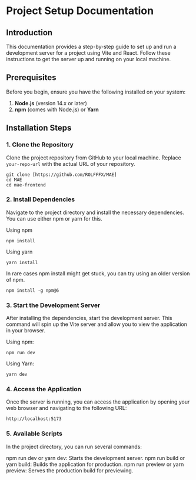 # Project Setup Documentation

## Introduction

This documentation provides a step-by-step guide to set up and run a development server for a project using Vite and React. Follow these instructions to get the server up and running on your local machine.

## Prerequisites

Before you begin, ensure you have the following installed on your system:

1. **Node.js** (version 14.x or later)
2. **npm** (comes with Node.js) or **Yarn**

## Installation Steps

### 1. Clone the Repository

Clone the project repository from GitHub to your local machine. Replace `your-repo-url` with the actual URL of your repository.

```
git clone [https://github.com/ROLFFFX/MAE]
cd MAE
cd mae-frontend
```

### 2. Install Dependencies

Navigate to the project directory and install the necessary dependencies. You can use either npm or yarn for this.

Using npm
```
npm install
```

Using yarn
```
yarn install
```

In rare cases npm install might get stuck, you can try using an older version of npm.
```
npm install -g npm@6
```

### 3. Start the Development Server

After installing the dependencies, start the development server. This command will spin up the Vite server and allow you to view the application in your browser.

Using npm:

```
npm run dev
```

Using Yarn:
```
yarn dev
```

### 4. Access the Application

Once the server is running, you can access the application by opening your web browser and navigating to the following URL:

```
http://localhost:5173
```


### 5. Available Scripts
In the project directory, you can run several commands:

npm run dev or yarn dev: Starts the development server.
npm run build or yarn build: Builds the application for production.
npm run preview or yarn preview: Serves the production build for previewing.
